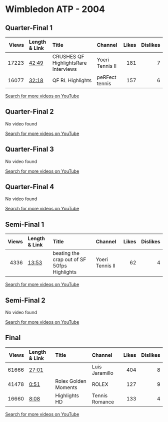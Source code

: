 
# Wimbledon ATP - 2004

## Quarter-Final 1
|   Views | Length & Link                                        | Title                                    | Channel         |   Likes |   Dislikes |
|--------:|:-----------------------------------------------------|:-----------------------------------------|:----------------|--------:|-----------:|
|   17223 | [42:49](https://www.youtube.com/watch?v=NpQR20a0Tj8) | CRUSHES   QF   HighlightsRare Interviews | Yoeri Tennis II |     181 |          7 |
|   16077 | [32:18](https://www.youtube.com/watch?v=5ryFFL65zCw) | QF  RL Highlights                        | peRFect tennis  |     157 |          6 |

[Search for more videos on YouTube](https://www.youtube.com/results?search_query=%22wimbledon%22+%22Federer%22+%22Hewitt%22+%222004%22+%22highlights%22)     

## Quarter-Final 2
No video found

[Search for more videos on YouTube](https://www.youtube.com/results?search_query=%22wimbledon%22+%22Grosjean%22+%22Mayer%22+%222004%22+%22highlights%22)     

## Quarter-Final 3
No video found

[Search for more videos on YouTube](https://www.youtube.com/results?search_query=%22wimbledon%22+%22Ancic%22+%22Henman%22+%222004%22+%22highlights%22)     

## Quarter-Final 4
No video found

[Search for more videos on YouTube](https://www.youtube.com/results?search_query=%22wimbledon%22+%22Roddick%22+%22Schalken%22+%222004%22+%22highlights%22)     

## Semi-Final 1
|   Views | Length & Link                                        | Title                                           | Channel         |   Likes |   Dislikes |
|--------:|:-----------------------------------------------------|:------------------------------------------------|:----------------|--------:|-----------:|
|    4336 | [13:53](https://www.youtube.com/watch?v=GHhLr_oraQo) | beating the crap out of   SF   50fps Highlights | Yoeri Tennis II |      62 |          4 |

[Search for more videos on YouTube](https://www.youtube.com/results?search_query=%22wimbledon%22+%22Federer%22+%22Grosjean%22+%222004%22+%22highlights%22)     

## Semi-Final 2
No video found

[Search for more videos on YouTube](https://www.youtube.com/results?search_query=%22wimbledon%22+%22Roddick%22+%22Ancic%22+%222004%22+%22highlights%22)     

## Final
|   Views | Length & Link                                        | Title                 | Channel        |   Likes |   Dislikes |
|--------:|:-----------------------------------------------------|:----------------------|:---------------|--------:|-----------:|
|   61666 | [27:01](https://www.youtube.com/watch?v=yVV_yMHZqhE) |                       | Luis Jaramillo |     404 |          8 |
|   41478 | [0:51](https://www.youtube.com/watch?v=WYiOkKAeWC8)  | Rolex  Golden Moments | ROLEX          |     127 |          9 |
|   16660 | [8:08](https://www.youtube.com/watch?v=yzNO7r8tX8Y)  | Highlights  HD        | Tennis Romance |     133 |          4 |

[Search for more videos on YouTube](https://www.youtube.com/results?search_query=%22wimbledon%22+%22Federer%22+%22Roddick%22+%222004%22+%22highlights%22)     
